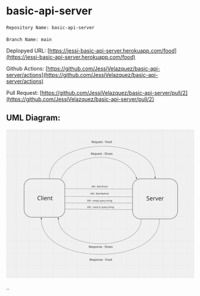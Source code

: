 # basic-api-server

```
Repository Name: basic-api-server

Branch Name: main
```

Deplopyed URL: [https://jessi-basic-api-server.herokuapp.com/food](https://jessi-basic-api-server.herokuapp.com/food)

Github Actions: [https://github.com/JessiVelazquez/basic-api-server/actions](https://github.com/JessiVelazquez/basic-api-server/actions)

Pull Request: [https://github.com/JessiVelazquez/basic-api-server/pull/2](https://github.com/JessiVelazquez/basic-api-server/pull/2)

## UML Diagram:

![UML Diagram](UML2.png)

..